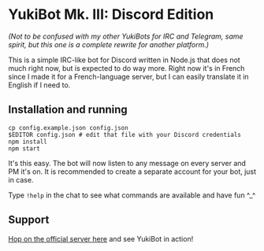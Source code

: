 # YukiBot Mk. III: Discord Edition

*(Not to be confused with my other YukiBots for IRC and Telegram, same spirit, but this one is a complete rewrite for another platform.)*

This is a simple IRC-like bot for Discord written in Node.js that does not much right now, but is expected to do way more. Right now it's in French since I made it for a French-language server, but I can easily translate it in English if I need to.

## Installation and running
```
cp config.example.json config.json
$EDITOR config.json # edit that file with your Discord credentials
npm install
npm start
```
It's this easy. The bot will now listen to any message on every server and PM it's on. It is recommended to create a separate account for your bot, just in case.

Type `!help` in the chat to see what commands are available and have fun ^_^

## Support
[Hop on the official server here](https://discord.gg/0pESCXo5ak2snRh6) and see YukiBot in action!
